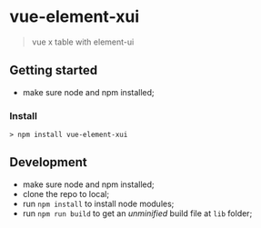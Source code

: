 # vue-element-xui
> vue x table with element-ui


## Getting started
* make sure node and npm installed;

### Install
```
> npm install vue-element-xui
```

## Development
* make sure node and npm installed;
* clone the repo to local;
* run `npm install` to install node modules;
* run `npm run build` to get an *unminified* build file at `lib` folder;